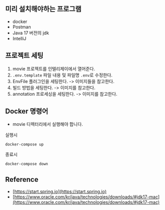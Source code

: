 ## 미리 설치해야하는 프로그램
- docker
- Postman
- Java 17 버전의 jdk
- IntelliJ

## 프로젝트 세팅
1. movie 프로젝트를 인텔리제이에서 열어준다.
2. `.env.template` 파일 내용 및 파일명 `.env`로 수정한다.
3. EnvFile 플러그인을 세팅한다. -> 이미지들을 참고한다.
4. 빌드 방법을 세팅한다. -> 이미지를 참고한다.
5. annotation 프로세싱을 세팅한다. -> 이미지를 참고한다.

## Docker 명령어
- movie 디렉터리에서 실행해야 합니다.

실행시
```
docker-compose up
```

종료시
```
docker-compose down
```

## Reference
- [https://start.spring.io](https://start.spring.io)
- [https://www.oracle.com/kr/java/technologies/downloads/#jdk17-mac](https://www.oracle.com/kr/java/technologies/downloads/#jdk17-mac)
